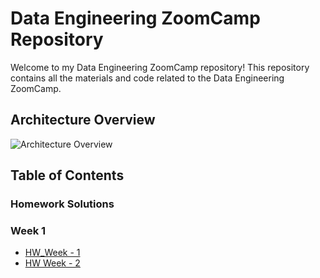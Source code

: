 # Data Engineering ZoomCamp Repository

Welcome to my Data Engineering ZoomCamp repository! This repository contains all the materials and code related to the Data Engineering ZoomCamp.

## Architecture Overview

![Architecture Overview](https://github.com/DataTalksClub/data-engineering-zoomcamp/raw/main/images/architecture/photo1700757552.jpeg)

## Table of Contents

###  Homework Solutions

### Week 1

- [HW_Week - 1](Week_1_Hw)
- [HW Week - 2](Week_2_Hw)
